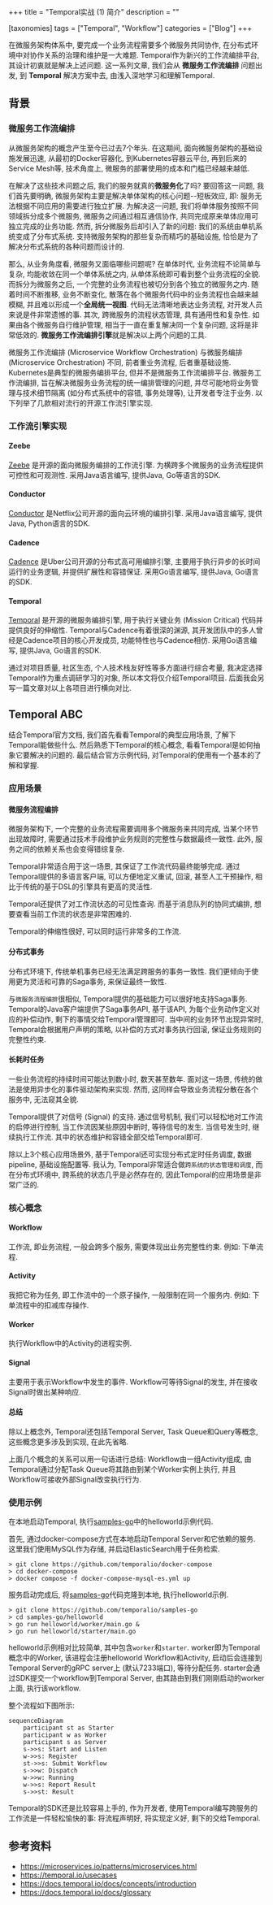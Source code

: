 +++
title = "Temporal实战 (1) 简介"
description = ""

[taxonomies]
tags = ["Temporal", "Workflow"]
categories = ["Blog"]
+++

在微服务架构体系中, 要完成一个业务流程需要多个微服务共同协作, 在分布式环境中对协作关系的治理和维护是一大难题. Temporal作为新兴的工作流编排平台, 其设计初衷就是解决上述问题. 这一系列文章, 我们会从 **微服务工作流编排** 问题出发, 到 **Temporal** 解决方案中去, 由浅入深地学习和理解Temporal.

<!-- more -->

## 背景

### 微服务工作流编排

从微服务架构的概念产生至今已过去7个年头. 在这期间, 面向微服务架构的基础设施发展迅速, 从最初的Docker容器化, 到Kubernetes容器云平台, 再到后来的Service Mesh等, 技术角度上, 微服务的部署使用的成本和门槛已经越来越低.

在解决了这些技术问题之后, 我们的服务就真的**微服务化**了吗? 要回答这一问题, 我们首先要明确, 微服务架构主要是解决单体架构的核心问题--短板效应, 即: 服务无法根据不同应用的需要进行独立扩展. 为解决这一问题, 我们将单体服务按照不同领域拆分成多个微服务, 微服务之间通过相互通信协作, 共同完成原来单体应用可独立完成的业务功能. 然而, 拆分微服务后却引入了新的问题: 我们的系统由单机系统变成了分布式系统. 支持微服务架构的那些复杂而精巧的基础设施, 恰恰是为了解决分布式系统的各种问题而设计的.

那么, 从业务角度看, 微服务又面临哪些问题呢? 在单体时代, 业务流程不论简单与复杂, 均能收敛在同一个单体系统之内, 从单体系统即可看到整个业务流程的全貌. 而拆分为微服务之后, 一个完整的业务流程也被切分到各个独立的微服务之内. 随着时间不断推移, 业务不断变化, 散落在各个微服务代码中的业务流程也会越来越模糊, 并且难以形成一个**全局统一视图**. 代码无法清晰地表达业务流程, 对开发人员来说是件非常遗憾的事. 其次, 跨微服务的流程状态管理, 具有通用性和复杂性. 如果由各个微服务自行维护管理, 相当于一直在重复解决同一个复杂问题, 这将是非常低效的. **微服务工作流编排引擎**就是解决以上两个问题的工具.

微服务工作流编排 (Microservice Workflow Orchestration) 与微服务编排 (Microservice Orchestration) 不同, 前者重业务流程, 后者重基础设施. Kubernetes是典型的微服务编排平台, 但并不是微服务工作流编排平台. 微服务工作流编排, 旨在解决微服务业务流程的统一编排管理的问题, 并尽可能地将业务管理与技术细节隔离 (如分布式系统中的容错, 事务处理等), 让开发者专注于业务. 以下列举了几款相对流行的开源工作流引擎实现.

### 工作流引擎实现

#### Zeebe

[Zeebe][1] 是开源的面向微服务编排的工作流引擎. 为横跨多个微服务的业务流程提供可控性和可观测性. 采用Java语言编写, 提供Java, Go等语言的SDK.

#### Conductor

[Conductor][2] 是Netflix公司开源的面向云环境的编排引擎. 采用Java语言编写, 提供Java, Python语言的SDK.

#### Cadence

[Cadence][3] 是Uber公司开源的分布式高可用编排引擎, 主要用于执行异步的长时间运行的业务逻辑, 并提供扩展性和容错保证. 采用Go语言编写, 提供Java, Go语言的SDK.

#### Temporal

[Temporal][4] 是开源的微服务编排引擎, 用于执行关键业务 (Mission Critical) 代码并提供良好的伸缩性. Temporal与Cadence有着很深的渊源, 其开发团队中的多人曾经是Cadence项目的核心开发成员, 功能特性也与Cadence相仿. 采用Go语言编写, 提供Java, Go语言的SDK.

通过对项目质量, 社区生态, 个人技术栈友好性等多方面进行综合考量, 我决定选择Temporal作为重点调研学习的对象, 所以本文将仅介绍Temporal项目. 后面我会另写一篇文章对以上各项目进行横向对比.

## Temporal ABC

结合Temporal官方文档, 我们首先看看Temporal的典型应用场景, 了解下Temporal能做些什么. 然后熟悉下Temporal的核心概念, 看看Temporal是如何抽象它要解决的问题的. 最后结合官方示例代码, 对Temporal的使用有一个基本的了解和掌握.

### 应用场景

#### 微服务流程编排

微服务架构下, 一个完整的业务流程需要调用多个微服务来共同完成, 当某个环节出现故障时, 需要通过技术手段维护业务规则的完整性与数据最终一致性. 此外, 服务之间的依赖关系也会变得错综复杂. 

Temporal非常适合用于这一场景, 其保证了工作流代码最终能够完成. 通过Temporal提供的多语言客户端, 可以方便地定义重试, 回滚, 甚至人工干预操作, 相比于传统的基于DSL的引擎具有更高的灵活性.

Temporal还提供了对工作流状态的可见性查询. 而基于消息队列的协同式编排, 想要查看当前工作流的状态是非常困难的.

Temporal的伸缩性很好, 可以同时运行非常多的工作流.

#### 分布式事务

分布式环境下, 传统单机事务已经无法满足跨服务的事务一致性. 我们更倾向于使用更为灵活和可靠的Saga事务, 来保证最终一致性.

与`微服务流程编排`很相似, Temporal提供的基础能力可以很好地支持Saga事务. Temporal的Java客户端提供了Saga事务API, 基于该API, 为每个业务动作定义对应的补偿动作, 剩下的事情交给Temporal管理即可. 当中间的业务环节出现异常时, Temporal会根据用户声明的策略, 以补偿的方式对事务执行回滚, 保证业务规则的完整性约束.

#### 长耗时任务

一些业务流程的持续时间可能达到数小时, 数天甚至数年. 面对这一场景, 传统的做法是使用异步化的事件驱动架构来实现. 然而, 这同样会导致业务流程分散在各个服务中, 无法窥其全貌.

Temporal提供了对信号 (Signal) 的支持. 通过信号机制, 我们可以轻松地对工作流的启停进行控制, 当工作流因某些原因中断时, 等待信号的发生. 当信号发生时, 继续执行工作流. 其中的状态维护和容错全部交给Temporal即可.

除以上3个核心应用场景外, 基于Temporal还可实现分布式定时任务调度, 数据pipeline, 基础设施配置等. 我认为, Temporal非常适合做`跨系统的状态管理和调度`, 而在分布式环境中, 跨系统的状态几乎是必然存在的, 因此Temporal的应用场景是非常广泛的.

### 核心概念

#### Workflow

工作流, 即业务流程, 一般会跨多个服务, 需要体现出业务完整性约束. 例如: 下单流程.

#### Activity

我把它称为任务, 即工作流中的一个原子操作, 一般限制在同一个服务内. 例如: 下单流程中的扣减库存操作.

#### Worker

执行Workflow中的Activity的进程实例.

#### Signal

主要用于表示Workflow中发生的事件. Workflow可等待Signal的发生, 并在接收Signal时做出某种响应.

#### 总结

除以上概念外, Temporal还包括Temporal Server, Task Queue和Query等概念, 这些概念更多涉及到实现, 在此先省略.

上面几个概念的关系可以用一句话进行总结: Workflow由一组Activity组成, 由Temporal通过分配Task Queue将其路由到某个Worker实例上执行, 并且Workflow可接收外部Signal改变执行行为.

### 使用示例

在本地启动Temporal, 执行[samples-go][5]中的helloworld示例代码.

首先, 通过docker-compose方式在本地启动Temporal Server和它依赖的服务. 这里我们使用MySQL作为存储, 并启动ElasticSearch用于任务检索.

```
> git clone https://github.com/temporalio/docker-compose
> cd docker-compose
> docker compose -f docker-compose-mysql-es.yml up
```

服务启动完成后, 将[samples-go][5]代码克隆到本地, 执行helloworld示例.

```
> git clone https://github.com/temporalio/samples-go
> cd samples-go/helloworld
> go run helloworld/worker/main.go &
> go run helloworld/starter/main.go
```

helloworld示例相对比较简单, 其中包含`worker`和`starter`. worker即为Temporal概念中的Worker, 该进程会注册helloworld Workflow和Activity, 启动后会连接到Temporal Server的gRPC server上 (默认7233端口), 等待分配任务. starter会通过SDK提交一个workflow到Temporal Server, 由其路由到我们刚刚启动的worker上面, 执行该workflow.

整个流程如下图所示:

```mermaid
sequenceDiagram
    participant st as Starter
    participant w as Worker
    participant s as Server
    s->>s: Start and Listen
    w->>s: Register
    st->>s: Submit Workflow
    s->>w: Dispatch
    w->>w: Running
    w->>s: Report Result
    s->>st: Result
```

Temporal的SDK还是比较容易上手的, 作为开发者, 使用Temporal编写跨服务的工作流是一件轻松愉快的事: 将流程声明好, 将实现定义好, 剩下的交给Temporal.

## 参考资料

- https://microservices.io/patterns/microservices.html
- https://temporal.io/usecases
- https://docs.temporal.io/docs/concepts/introduction
- https://docs.temporal.io/docs/glossary


[1]: https://github.com/camunda-cloud/zeebe
[2]: https://github.com/Netflix/conductor
[3]: https://github.com/uber/cadence
[4]: https://github.com/temporalio/temporal
[5]: https://github.com/temporalio/samples-go